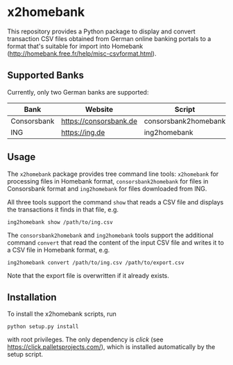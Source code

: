 # x2homebank
This repository provides a Python package to display and convert transaction
CSV files obtained from German online banking portals to a format that's
suitable for import into Homebank
(http://homebank.free.fr/help/misc-csvformat.html).

## Supported Banks
Currently, only two German banks are supported:

| Bank        | Website                  | Script               |
|-------------|--------------------------|----------------------|
| Consorsbank | https://consorsbank.de   | consorsbank2homebank |
| ING         | https://ing.de           | ing2homebank         |

## Usage
The `x2homebank` package provides tree command line tools: `x2homebank` for
processing files in Homebank format, `consorsbank2homebank` for files in
Consorsbank format and `ing2homebank` for files downloaded from ING.

All three tools support the command `show` that reads a CSV file and displays
the transactions it finds in that file, e.g.

    ing2homebank show /path/to/ing.csv

The `consorsbank2homebank` and `ing2homebank` tools support the additional
command `convert` that read the content of the input CSV file and writes it
to a CSV file in Homebank format, e.g.

    ing2homebank convert /path/to/ing.csv /path/to/export.csv

Note that the export file is overwritten if it already exists.

## Installation
To install the x2homebank scripts, run

    python setup.py install
  
with root privileges. The only dependency is *click*
(see https://click.palletsprojects.com/), which is installed automatically by
the setup script.
